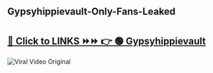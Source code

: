 
 ## Gypsyhippievault-Only-Fans-Leaked

# <h2><a href="https://clipsfans.com/Gypsyhippievault&ref=git">🔗 Click to LINKS ⏩⏩ 👉 🟢 Gypsyhippievault </a></h2>

<a href="https://clipsfans.com/Gypsyhippievault&ref=git" rel="nofollow" data-target="animated-image.originalLink"><img src="https://i.ibb.co.com/xMMVF88/686577567.gif" alt="Viral Video Original" style="max-width: 100%; display: inline-block;" data-target="animated-image.originalImage"></a>
